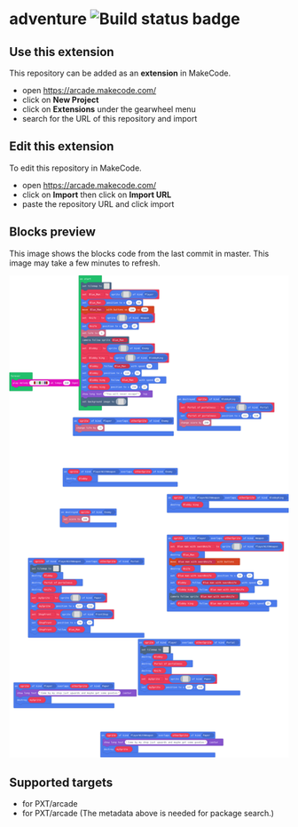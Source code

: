 # adventure ![Build status badge](https://github.com/mrfoxwizz-kw/adventure/workflows/MakeCode/badge.svg)



## Use this extension

This repository can be added as an **extension** in MakeCode.

* open https://arcade.makecode.com/
* click on **New Project**
* click on **Extensions** under the gearwheel menu
* search for the URL of this repository and import

## Edit this extension

To edit this repository in MakeCode.

* open https://arcade.makecode.com/
* click on **Import** then click on **Import URL**
* paste the repository URL and click import

## Blocks preview

This image shows the blocks code from the last commit in master.
This image may take a few minutes to refresh.

![A rendered view of the blocks](https://github.com/mrfoxwizz-kw/adventure/raw/master/.makecode/blocks.png)

## Supported targets

* for PXT/arcade
* for PXT/arcade
(The metadata above is needed for package search.)

